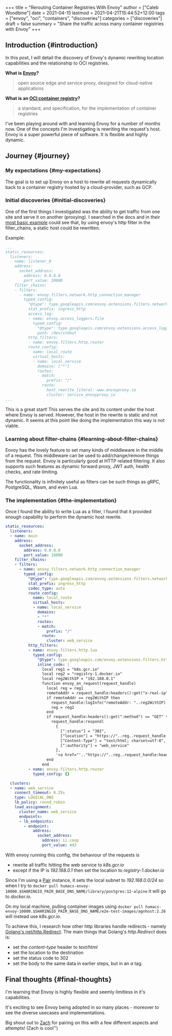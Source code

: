 +++
title = "Rerouting Container Registries With Envoy"
author = ["Caleb Woodbine"]
date = 2021-04-15
lastmod = 2021-04-21T15:44:52+12:00
tags = ["envoy", "oci", "containers", "discoveries"]
categories = ["discoveries"]
draft = false
summary = "Share the traffic across many container registries with Envoy"
+++

## Introduction {#introduction}

In this post, I will detail the discovery of Envoy's dynamic rewriting location capabilities and the relationship to OCI registries.

****What is [Envoy](https://www.envoyproxy.io/)?****

> open source edge and service proxy, designed for cloud-native applications

****What is an [OCI container registry](https://opencontainers.org/)?****

> a standard, and specification, for the implementation of container registries

I've been playing around with and learning Envoy for a number of months now. One of the concepts I'm investigating is rewriting the request's host.
Envoy is a super powerful piece of software. It is flexible and highly dynamic.


## Journey {#journey}


### My expectations {#my-expectations}

The goal is to set up Envoy on a host to rewrite all requests dynamically back to a container registry hosted by a cloud-provider, such as GCP.


### Initial discoveries {#initial-discoveries}

One of the first things I investigated was the ability to get traffic from one site and serve it on another (proxying).
I searched in the docs and in their [most basic example](https://www.envoyproxy.io/docs/envoy/v1.17.1/start/quick-start/configuration-static) could see that, by using envoy's http filter in the filter\_chains, a static host could be rewritten.

Example:

```yaml
...
static_resources:
  listeners:
  - name: listener_0
    address:
      socket_address:
        address: 0.0.0.0
        port_value: 10000
    filter_chains:
    - filters:
      - name: envoy.filters.network.http_connection_manager
        typed_config:
          "@type": type.googleapis.com/envoy.extensions.filters.network.http_connection_manager.v3.HttpConnectionManager
          stat_prefix: ingress_http
          access_log:
          - name: envoy.access_loggers.file
            typed_config:
              "@type": type.googleapis.com/envoy.extensions.access_loggers.file.v3.FileAccessLog
              path: /dev/stdout
          http_filters:
          - name: envoy.filters.http.router
          route_config:
            name: local_route
            virtual_hosts:
            - name: local_service
              domains: ["*"]
              routes:
              - match:
                  prefix: "/"
                route:
                  host_rewrite_literal: www.envoyproxy.io
                  cluster: service_envoyproxy_io
...
```

This is a great start! This serves the site and its content under the host where Envoy is served.
However, the host in the rewrite is static and not dynamic. It seems at this point like doing the implementation this way is not viable.


### Learning about filter-chains {#learning-about-filter-chains}

Envoy has the lovely feature to set many kinds of middleware in the middle of a request.
This middleware can be used to add/change/remove things from the request.
Envoy is particularly good at HTTP related filtering. It also supports such features as dynamic forward proxy, JWT auth, health checks, and rate limiting.

The functionality is infinitely useful as filters can be such things as gRPC, PostgreSQL, Wasm, and even Lua.


### The implementation {#the-implementation}

Once I found the ability to write Lua as a filter, I found that it provided enough capability to perform the dynamic host rewrite.

```yaml
static_resources:
  listeners:
  - name: main
    address:
      socket_address:
        address: 0.0.0.0
        port_value: 10000
    filter_chains:
    - filters:
      - name: envoy.filters.network.http_connection_manager
        typed_config:
          "@type": type.googleapis.com/envoy.extensions.filters.network.http_connection_manager.v3.HttpConnectionManager
          stat_prefix: ingress_http
          codec_type: auto
          route_config:
            name: local_route
            virtual_hosts:
            - name: local_service
              domains:
              - "*"
              routes:
              - match:
                  prefix: "/"
                route:
                  cluster: web_service
          http_filters:
          - name: envoy.filters.http.lua
            typed_config:
              "@type": type.googleapis.com/envoy.extensions.filters.http.lua.v3.Lua
              inline_code: |
                local reg1 = "k8s.gcr.io"
                local reg2 = "registry-1.docker.io"
                local reg2WithIP = "192.168.0.1"
                function envoy_on_request(request_handle)
                  local reg = reg1
                  remoteAddr = request_handle:headers():get("x-real-ip")
                  if remoteAddr == reg2WithIP then
                    request_handle:logInfo("remoteAddr: "..reg2WithIP)
                    reg = reg2
                  end
                  if request_handle:headers():get(":method") == "GET" then
                    request_handle:respond(
                      {
                        [":status"] = "302",
                        ["location"] = "https://"..reg..request_handle:headers():get(":path"),
                        ["Content-Type"] = "text/html; charset=utf-8",
                        [":authority"] = "web_service"
                      },
                      '<a href="'.."https://"..reg..request_handle:headers():get(":path")..'">'.."302".."</a>.\n")
                  end
                end
          - name: envoy.filters.http.router
            typed_config: {}

  clusters:
  - name: web_service
    connect_timeout: 0.25s
    type: LOGICAL_DNS
    lb_policy: round_robin
    load_assignment:
      cluster_name: web_service
      endpoints:
      - lb_endpoints:
        - endpoint:
            address:
              socket_address:
                address: ii.coop
                port_value: 443
```

With envoy running this config, the behaviour of the requests is

-   rewrite all traffic hitting the web service to _k8s.gcr.io_
-   except if the IP is _192.168.0.1_ then set the location to _registry-1.docker.io_

Since I'm using a [Pair](https://github.com/sharingio/pair) instance, it sets the local subnet to _192.168.0.0/24_ so when I try to `docker pull humacs-envoy-10000.$SHARINGIO_PAIR_BASE_DNS_NAME/library/postgres:12-alpine` it will go to _docker.io_.

On my local machine, pulling container images using `docker pull humacs-envoy-10000.$SHARINGIO_PAIR_BASE_DNS_NAME/e2e-test-images/agnhost:2.26` will instead use _k8s.gcr.io_.

To achieve this, I research how other http libraries handle redirects - namely [Golang's net/http.Redirect](https://golang.org/src/net/http/server.go?s=66471:66536#L2179).
The main things that Golang's _http.Redirect_ does is:

-   set the _content-type_ header to _text/html_
-   set the location to the destination
-   set the status code to 302
-   set the body to the same data in earlier steps, but in an _a_ tag.


## Final thoughts {#final-thoughts}

I'm learning that Envoy is highly flexible and seemly limitless in it's capabilities.

It's exciting to see Envoy being adopted in so many places - moreover to see the diverse usecases and implementations.

Big shout out to [Zach](https://ii.coop/author/zach-mandeville) for pairing on this with a few different aspects and attempts! (Zach is cool:tm:)
